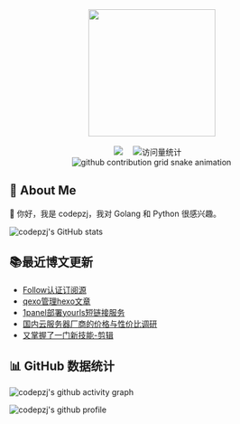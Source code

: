 <div align="center">
	<!-- knock code pictures 敲代码的图片 -->
  <picture>
    <source media="(prefers-color-scheme: dark)" srcset="https://cdn.jsdelivr.net/gh/codepzj/codepzj/assets/images/coding.gif" />
    <source media="(prefers-color-scheme: light)" srcset="https://cdn.jsdelivr.net/gh/codepzj/codepzj/assets/images/developer.svg" height="225px" />
    <img src="https://cdn.jsdelivr.net/gh/codepzj/codepzj/assets/images/coding.gif" />
  </picture>

  <!-- for beauty 留个空行好看点 -->
  <div>&nbsp;</div>
	<div>
		<a href="https://blog.codepzj.cn/"><img src="https://img.shields.io/badge/Website-博客-8c36db" /></a>&emsp;
		<img src="https://komarev.com/ghpvc/?username=codepzj&label=Views&color=orange&style=flat" alt="访问量统计" />&emsp;
	</div>
	<picture>
		<source media="(prefers-color-scheme: dark)" srcset="https://raw.githubusercontent.com/codepzj/codepzj/output/github-contribution-grid-snake-dark.svg">
		<source media="(prefers-color-scheme: light)" srcset="https://raw.githubusercontent.com/codepzj/codepzj/output/github-contribution-grid-snake.svg">
		<img alt="github contribution grid snake animation" src="https://raw.githubusercontent.com/codepzj/codepzj/output/github-contribution-grid-snake.svg">
	</picture>
</div>

## 🤺 About Me

👋 你好，我是 codepzj，我对 Golang 和 Python 很感兴趣。

![codepzj's GitHub stats](https://github-immortality.vercel.app/api?username=codepzj)

## 📚最近博文更新

<!-- BLOG-POST-LIST:START -->
- [Follow认证订阅源](https://blog.codepzj.cn/posts/22.html)
- [qexo管理hexo文章](https://blog.codepzj.cn/posts/21.html)
- [1panel部署yourls短链接服务](https://blog.codepzj.cn/posts/20.html)
- [国内云服务器厂商的价格与性价比调研](https://blog.codepzj.cn/posts/19.html)
- [又掌握了一门新技能-剪辑](https://blog.codepzj.cn/posts/18.html)
<!-- BLOG-POST-LIST:END -->

## 📊 GitHub 数据统计

![codepzj's github activity graph](https://github-readme-activity-graph.vercel.app/graph?username=codepzj&bg_color=ffffff&color=000000&line=FF69B4&point=ff0000&area=true&hide_border=true)

![codepzj's github profile](https://cdn.jsdelivr.net/gh/codepzj/codepzj/profile-3d-contrib/profile-south-season-animate.svg)
